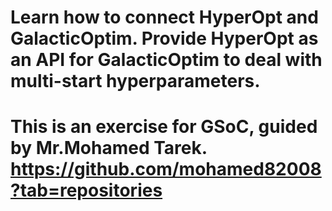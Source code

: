 # Learn how to connect HyperOpt and GalacticOptim. Provide HyperOpt as an API for GalacticOptim to deal with multi-start hyperparameters.

# This is an exercise for GSoC, guided by Mr.Mohamed Tarek. https://github.com/mohamed82008?tab=repositories
